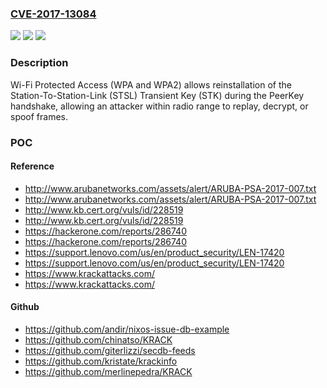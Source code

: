### [CVE-2017-13084](https://cve.mitre.org/cgi-bin/cvename.cgi?name=CVE-2017-13084)
![](https://img.shields.io/static/v1?label=Product&message=Wi-Fi%20Protected%20Access%20(WPA%20and%20WPA2)&color=blue)
![](https://img.shields.io/static/v1?label=Version&message=n%2Fa&color=blue)
![](https://img.shields.io/static/v1?label=Vulnerability&message=CWE-323%3A%20Reusing%20a%20Nonce%2C%20Key%20Pair%20in%20Encryption&color=brighgreen)

### Description

Wi-Fi Protected Access (WPA and WPA2) allows reinstallation of the Station-To-Station-Link (STSL) Transient Key (STK) during the PeerKey handshake, allowing an attacker within radio range to replay, decrypt, or spoof frames.

### POC

#### Reference
- http://www.arubanetworks.com/assets/alert/ARUBA-PSA-2017-007.txt
- http://www.arubanetworks.com/assets/alert/ARUBA-PSA-2017-007.txt
- http://www.kb.cert.org/vuls/id/228519
- http://www.kb.cert.org/vuls/id/228519
- https://hackerone.com/reports/286740
- https://hackerone.com/reports/286740
- https://support.lenovo.com/us/en/product_security/LEN-17420
- https://support.lenovo.com/us/en/product_security/LEN-17420
- https://www.krackattacks.com/
- https://www.krackattacks.com/

#### Github
- https://github.com/andir/nixos-issue-db-example
- https://github.com/chinatso/KRACK
- https://github.com/giterlizzi/secdb-feeds
- https://github.com/kristate/krackinfo
- https://github.com/merlinepedra/KRACK

